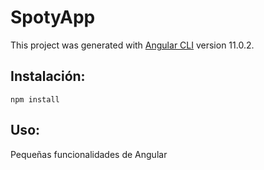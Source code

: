 # SpotyApp

This project was generated with [Angular CLI](https://github.com/angular/angular-cli) version 11.0.2.

## Instalación:

```
npm install
```

## Uso:

Pequeñas funcionalidades de Angular




